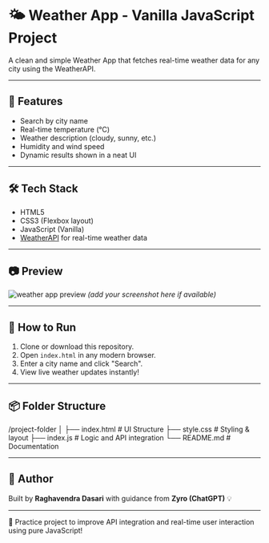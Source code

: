 # 🌤️ Weather App - Vanilla JavaScript Project

A clean and simple Weather App that fetches real-time weather data for any city using the WeatherAPI.

---

## 🚀 Features

- Search by city name
- Real-time temperature (°C)
- Weather description (cloudy, sunny, etc.)
- Humidity and wind speed
- Dynamic results shown in a neat UI

---

## 🛠️ Tech Stack

- HTML5
- CSS3 (Flexbox layout)
- JavaScript (Vanilla)
- [WeatherAPI](https://www.weatherapi.com/) for real-time weather data

---

## 📷 Preview

![weather app preview](screenshot.png) *(add your screenshot here if available)*

---

## 📂 How to Run

1. Clone or download this repository.
2. Open `index.html` in any modern browser.
3. Enter a city name and click "Search".
4. View live weather updates instantly!

---

## 📦 Folder Structure

/project-folder
│
├── index.html       # UI Structure
├── style.css        # Styling & layout
├── index.js         # Logic and API integration
└── README.md        # Documentation

---

## 📌 Author

Built by **Raghavendra Dasari** with guidance from **Zyro (ChatGPT)** 💡

---

🧠 Practice project to improve API integration and real-time user interaction using pure JavaScript!

